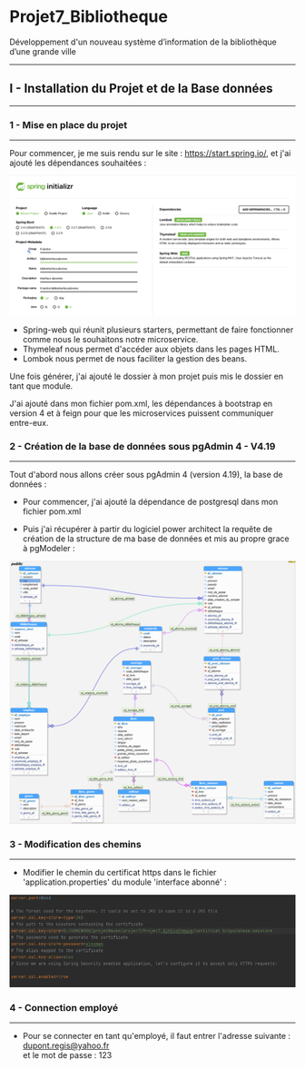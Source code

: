 # Projet7_Bibliotheque
Développement d'un nouveau système d’information de la bibliothèque d’une grande ville 

---

## I - Installation du Projet et de la Base données 

---

### 1 - Mise en place du projet

---

Pour commencer, je me suis rendu sur le site : https://start.spring.io/, et j'ai ajouté les dépendances souhaitées :

![photo 1 initializer](documentation/screenshots/installation_du_projet_1.png "Initializer")

 - Spring-web qui réunit plusieurs starters, permettant de faire fonctionner comme nous le souhaitons notre microservice.
 - Thymeleaf nous permet d'accéder aux objets dans les pages HTML.
 - Lombok nous permet de nous faciliter la gestion des beans.  

Une fois générer, j'ai ajouté le dossier à mon projet puis mis le dossier en tant que module.

J'ai ajouté dans mon fichier pom.xml, les dépendances à bootstrap en version 4 et à feign pour que les microservices puissent communiquer entre-eux.


### 2 - Création de la base de données sous pgAdmin 4 - V4.19

---

Tout d'abord nous allons créer sous pgAdmin 4 (version 4.19), la base de données :

- Pour commencer, j'ai ajouté la dépendance de postgresql dans mon fichier pom.xml

- Puis j'ai récupérer à partir du logiciel power architect la requête de création de la structure de ma base de données et mis au propre grace à pgModeler :  

![photo 1 modèle physique de données](documentation/screenshots/installation_du_projet_3.png "modèle physique de données")


### 3 - Modification des chemins

---

- Modifier le chemin du certificat https dans le fichier 'application.properties' du module 'interface abonné' : 

![photo 1 fichier properties abonné](documentation/screenshots/installation_du_projet_2.png "fichier properties abonné")


### 4 - Connection employé  

---

- Pour se connecter en tant qu'employé, il faut entrer l'adresse suivante : dupont.regis@yahoo.fr  
et le mot de passe : 123
